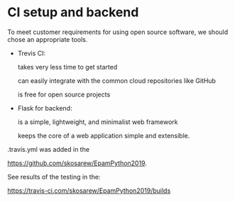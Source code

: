 # CI setup and backend

To meet customer requirements for using open source software, we should 
chose an appropriate tools.
* Trevis CI:
    
    takes very less time to get started
    
    can easily integrate with the common cloud repositories like GitHub
    
    is free for open source projects

* Flask for backend:

    is a simple, lightweight, and minimalist web framework
    
    keeps the core of a web application simple and extensible.

.travis.yml was added in the 

https://github.com/skosarew/EpamPython2019. 

See results of the testing in the:

https://travis-ci.com/skosarew/EpamPython2019/builds

